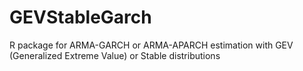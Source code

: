 #   GEVStableGarch

R package for ARMA-GARCH or ARMA-APARCH estimation with GEV (Generalized Extreme Value) or Stable distributions
    